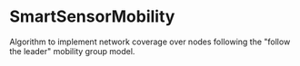 SmartSensorMobility
===================

Algorithm to implement network coverage over nodes following the "follow the leader" mobility group model.

